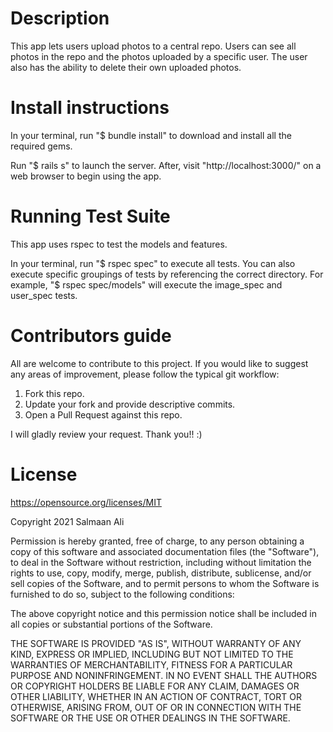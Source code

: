 # Description
  This app lets users upload photos to a central repo. Users can see all photos in the repo and the photos uploaded by a specific user. The user also has the ability to delete their own uploaded photos.

# Install instructions
  In your terminal, run "$ bundle install" to download and install all the required gems.

  Run "$ rails s" to launch the server. After, visit "http://localhost:3000/" on a web browser to begin using the app.

# Running Test Suite
  This app uses rspec to test the models and features.
  
  In your terminal, run "$ rspec spec" to execute all tests. You can also execute specific groupings of tests by referencing the correct directory. For example, "$ rspec spec/models" will execute the image_spec and user_spec tests.

# Contributors guide
  All are welcome to contribute to this project. If you would like to suggest any areas of improvement, please follow the typical git workflow:
   1. Fork this repo.
   2. Update your fork and provide descriptive commits.
   3. Open a Pull Request against this repo.

  I will gladly review your request. Thank you!! :)

# License
  https://opensource.org/licenses/MIT

  Copyright 2021 Salmaan Ali

  Permission is hereby granted, free of charge, to any person obtaining a copy of this software and associated documentation files (the "Software"), to deal in the Software without restriction, including without limitation the rights to use, copy, modify, merge, publish, distribute, sublicense, and/or sell copies of the Software, and to permit persons to whom the Software is furnished to do so, subject to the following conditions:

  The above copyright notice and this permission notice shall be included in all copies or substantial portions of the Software.

  THE SOFTWARE IS PROVIDED "AS IS", WITHOUT WARRANTY OF ANY KIND, EXPRESS OR IMPLIED, INCLUDING BUT NOT LIMITED TO THE WARRANTIES OF MERCHANTABILITY, FITNESS FOR A PARTICULAR PURPOSE AND NONINFRINGEMENT. IN NO EVENT SHALL THE AUTHORS OR COPYRIGHT HOLDERS BE LIABLE FOR ANY CLAIM, DAMAGES OR OTHER LIABILITY, WHETHER IN AN ACTION OF CONTRACT, TORT OR OTHERWISE, ARISING FROM, OUT OF OR IN CONNECTION WITH THE SOFTWARE OR THE USE OR OTHER DEALINGS IN THE SOFTWARE.
